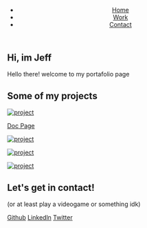 <!DOCTYPE html>
<html lang="en">
<head>
    <meta charset="UTF-8">
    <meta name="viewport" content="width=device-width, initial-scale=1.0">
    <title>Jeff portafolio</title>
    <link rel="stylesheet" href="../style.css">
</head>
<body>
    <header>
        <nav id="navbar" class="nav">
            <ul class="nav-menu">
                <li>
                    <a href="#welcome-section">Home</a>
                </li>
                <li>
                    <a href="#projects">Work</a>
                </li>
                <li>
                    <a href="#contact">Contact</a>
                </li>
            </ul>
        </nav>
    </header>
    <main>
        <section id="welcome-section" class="welcome-section">
            <h1>Hi, im Jeff</h1>
            <p>Hello there! welcome to my portafolio page</p>
        </section>
        <section id="projects" class="project-section">
            <h2 class="projects-header">Some of my projects</h2>
            <div class="projects-grid">
                <a class="project project-tile" href="https://codepen.io/Trimius/project/full/AOxqnr" target="_blank">
                    <img class="project-image" src="https://assets.codepen.io/internal/screenshots/projects/default.png?fit=cover&format=auto&ha=false&height=540&quality=75&v=2&version=1&width=960" alt="project">
                    <p class="project-title">Doc Page</p>
                </a>
                <a class="project project-tile" href="">
                    <img class="project-image" src="" alt="project">
                    <p class="project-title"></p>
                </a>
                <a class="project project-tile" href="">
                    <img class="project-image" src="" alt="project">
                    <p class="project-title"></p>
                </a>
                <a class="project project-tile" href="">
                    <img class="project-image" src="" alt="project">
                    <p class="project-title"></p>
                </a>
            </div>
        </section>
        <section id="contact" class="contact-section">
            <div class="contact-section-header">
                <h2>Let's get in contact!</h2>
                <p>(or at least play a videogame or something idk)</p>
            </div>
            <div class="contact-links">
                <a id="profile-link" class="contact-details" href="https://github.com/Trimius" target="_blank">
                    <span class="cdl github"></span>
                    Github</a>
                <a class="contact-details" href="" target="_blank">
                    <span class="cdl linkedin"></span>
                    Linkedln</a>
                <a class="contact-details" href="" target="_blank">
                    <span class="cdl twitter"></span>
                    Twitter</a>
            </div>
        </section>
    </main>
    <footer></footer>
</body>
</html>